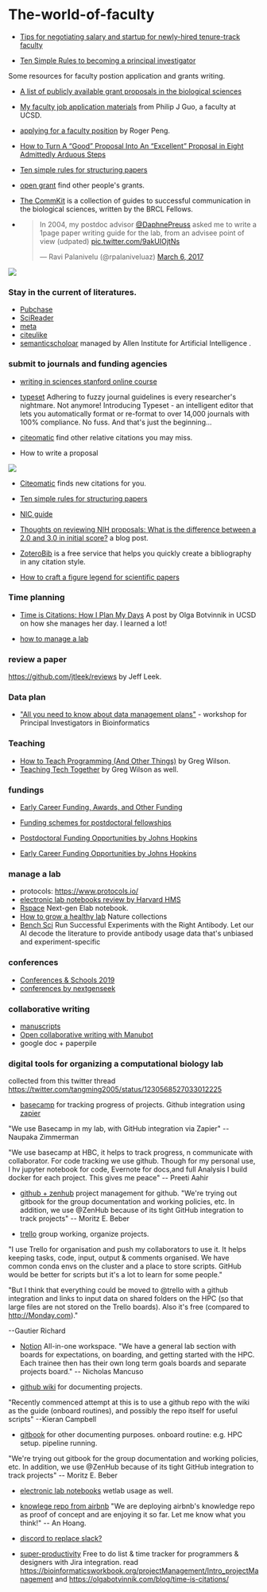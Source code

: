 # The-world-of-faculty

* [Tips for negotiating salary and startup for newly-hired tenure-track faculty](https://dynamicecology.wordpress.com/2017/03/01/tips-for-negotiating-salary-and-startup-for-newly-hired-tenure-track-faculty/)

* [Ten Simple Rules to becoming a principal investigator](https://journals.plos.org/ploscompbiol/article?id=10.1371/journal.pcbi.1007448)

Some resources for faculty postion application and grants writing.

* [A list of publicly available grant proposals in the biological sciences](https://jabberwocky.weecology.org/2012/08/10/a-list-of-publicly-available-grant-proposals-in-the-biological-sciences/)

* [My faculty job application materials](http://pgbovine.net/faculty-job-application-materials.htm) from Philip J Guo, a faculty at UCSD.

* [applying for a faculty position](http://effortreport.libsyn.com/15-applying-for-a-faculty-position) by Roger Peng.

* [How to Turn A “Good” Proposal Into An “Excellent” Proposal in Eight Admittedly Arduous Steps](https://hopejahrensurecanwrite.com/2014/06/02/how-to-turn-a-good-proposal-into-an-excellent-proposal-in-eight-admittedly-arduous-steps/)

* [Ten simple rules for structuring papers](http://biorxiv.org/content/early/2016/11/28/088278)
* [open grant](https://www.ogrants.org/) find other people's grants.

* [The CommKit](http://mitcommlab.mit.edu/broad/use-the-commkit/) is a collection of guides to successful communication in the biological sciences, written by the BRCL Fellows.

* <blockquote class="twitter-tweet" data-lang="en"><p lang="en" dir="ltr">In 2004, my postdoc advisor <a href="https://twitter.com/DaphnePreuss">@DaphnePreuss</a> asked me to write a 1page paper writing guide for the lab, from an advisee point of view (udpated) <a href="https://t.co/9akUIOjtNs">pic.twitter.com/9akUIOjtNs</a></p>&mdash; Ravi Palanivelu (@rpalaniveluaz) <a href="https://twitter.com/rpalaniveluaz/status/838861597862834180">March 6, 2017</a></blockquote>


![](https://github.com/crazyhottommy/The-world-of-faculty/blob/master/paper-writing-guide.jpg)

### Stay in the current of literatures.

* [Pubchase](https://www.pubchase.com/)
* [SciReader](http://www.scireader.org)
* [meta](https://meta.org/)
* [citeulike](http://www.citeulike.org/)
* [semanticscholoar](https://www.semanticscholar.org/) managed by Allen Institute for Artificial Intelligence
.
### submit to journals and funding agencies

* [writing in sciences stanford online course](https://www.coursera.org/learn/sciwrite/)
* [typeset](https://www.typeset.io/) Adhering to fuzzy journal guidelines is every researcher's nightmare. Not anymore! 
Introducing Typeset - an intelligent editor that lets you automatically format or re-format to over 14,000 journals with 100% compliance. No fuss. And that's just the beginning...

* [citeomatic](http://labs.semanticscholar.org/citeomatic/) find other relative citations you may miss.

* How to write a proposal  

![](https://github.com/crazyhottommy/The-world-of-faculty/blob/master/proposal.jpg)

* [Citeomatic](http://labs.semanticscholar.org/citeomatic/)  finds new citations for you.
* [Ten simple rules for structuring papers](http://www.biorxiv.org/content/early/2017/05/23/088278)
* [NIC guide](https://www.niaid.nih.gov/grants-contracts/write-research-plan)
* [Thoughts on reviewing NIH proposals: What is the difference between a 2.0 and 3.0 in initial score?](http://mistressoftheanimals.scientopia.org/2018/02/10/thoughts-on-reviewing-nih-proposals-what-is-the-difference-between-a-2-0-and-3-0-in-initial-score/) a blog post.

* [ZoteroBib](https://zbib.org/) is a free service that helps you quickly create a bibliography in any citation style.

* [How to craft a figure legend for scientific papers](https://blog.bioturing.com/2018/05/10/how-to-craft-a-figure-legend-for-scientific-papers/) 

### Time planning
* [Time is Citations: How I Plan My Days](https://olgabotvinnik.com/blog/time-is-citations/) A post by Olga Botvinnik in  UCSD on how she manages her day. I learned a lot!

* [how to manage a lab](http://www.labmanager.com/management-tips)

### review a paper

https://github.com/jtleek/reviews by Jeff Leek.

### Data plan
* ["All you need to know about data management plans"](https://zenodo.org/record/803756#.WWelz9PyvUo) - workshop for Principal Investigators in Bioinformatics
### Teaching
* [How to Teach Programming (And Other Things)](http://third-bit.com/2017/05/31/how-to-teach-programming.html) by Greg Wilson.
* [Teaching Tech Together](http://teachtogether.tech/) by Greg Wilson as well.

### fundings

* [Early Career Funding, Awards, and Other Funding](https://docs.google.com/spreadsheets/d/1H1aj--VUYr7eMFk_T7x0Oh985LqbyyscXg2wAAevDnU/edit#gid=0) 

* [Funding schemes for postdoctoral fellowships](https://asntech.github.io/postdoc-funding-schemes/)
* [Postdoctoral Funding Opportunities by Johns Hopkins](https://research.jhu.edu/rdt/funding-opportunities/postdoctoral/)
* [Early Career Funding Opportunities by Johns Hopkins](https://research.jhu.edu/rdt/funding-opportunities/early-career/)

### manage a lab

* protocols: https://www.protocols.io/
* [electronic lab notebooks review by Harvard HMS](https://datamanagement.hms.harvard.edu/electronic-lab-notebooks)
* [Rspace](https://www.researchspace.com/) Next-gen Elab notebook.
* [How to grow a healthy lab](https://www.nature.com/collections/pmlcrkkyyq)  Nature collections
* [Bench Sci](https://www.benchsci.com/) Run Successful Experiments with the Right Antibody. Let our AI decode the literature to provide antibody usage data that's unbiased and experiment-specific

### conferences

* [Conferences & Schools 2019](https://generegulation.org/conferences-2019/)
* [conferences by nextgenseek](http://nextgenseek.com/ngs-conferences/)

###  collaborative writing

* [manuscripts](https://www.manuscripts.io/about/)
* [Open collaborative writing with Manubot](https://manubot.org/)
* google doc + paperpile

### digital tools for organizing a computational biology lab

collected from this twitter thread https://twitter.com/tangming2005/status/1230568527033012225

* [basecamp](https://basecamp.com/) for tracking progress of projects. Github integration using [zapier](https://zapier.com/home)

"We use Basecamp in my lab, with GitHub integration via Zapier" -- Naupaka Zimmerman

"We use basecamp at HBC, it helps to track progress, n communicate with collaborator. For code tracking we use github. Though for my personal use, I hv jupyter notebook for code, Evernote for docs,and full Analysis I build docker for each project. This gives me peace" -- Preeti Aahir

* [github + zenhub](https://www.zenhub.com/) project management for github.
"We're trying out gitbook for the group documentation and working policies, etc. In addition, we use @ZenHub
 because of its tight GitHub integration to track projects" -- Moritz E. Beber
 
* [trello](https://trello.com/en-US) group working, organize projects.

"I use Trello for organisation and push my collaborators to use it. It helps keeping tasks, code, input, output & comments organised. We have common conda envs on the cluster and a place to store scripts. GitHub would be better for scripts but it's a lot to learn for some people."

"But I think that everything could be moved to @trello with a github integration and links to input data on shared folders on the HPC (so that large files are not stored on the Trello boards). Also it's free (compared to http://Monday.com)."

--Gautier Richard

* [Notion](https://www.notion.so/) All-in-one workspace.
"We have a general lab section with boards for expectations, on boarding, and getting started with the HPC. Each trainee then has their own long term goals boards and separate projects board." -- Nicholas Mancuso

* [github wiki](https://help.github.com/en/github/building-a-strong-community/about-wikis) for documenting projects.

"Recently commenced attempt at this is to use a github repo with the wiki as the guide (onboard routines), and possibly the repo itself for useful scripts" --Kieran Campbell
 
* [gitbook](https://www.gitbook.com/) for other documenting purposes. onboard routine: e.g. HPC setup. pipeline running.

"We're trying out gitbook for the group documentation and working policies, etc. In addition, we use @ZenHub
 because of its tight GitHub integration to track projects" -- Moritz E. Beber
 
* [electronic lab notebooks](https://datamanagement.hms.harvard.edu/electronic-lab-notebooks) wetlab usage as well.

* [knowlege repo from airbnb](https://github.com/airbnb/knowledge-repo)
"We are deploying airbnb's knowledge repo as proof of concept and are enjoying it so far. Let me know what you think!" -- An Hoang.

* [discord to replace slack?](https://discordapp.com/)

* [super-productivity](https://github.com/johannesjo/super-productivity) Free to do list & time tracker for programmers & designers with Jira integration. 
read https://bioinformaticsworkbook.org/projectManagement/Intro_projectManagement
and https://olgabotvinnik.com/blog/time-is-citations/
